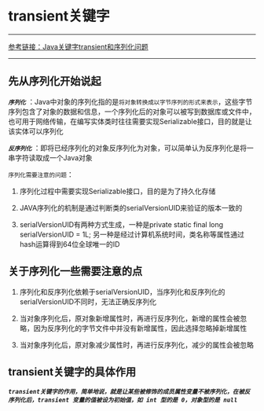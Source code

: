 # transient关键字

---

[参考链接：Java关键字transient和序列化问题](https://blog.csdn.net/l8947943/article/details/104468282)

---

## 先从序列化开始说起

***`序列化`*** ：Java中对象的序列化指的是`将对象转换成以字节序列的形式来表示`，这些字节序列包含了对象的数据和信息，一个序列化后的对象可以被写到数据库或文件中，也可用于网络传输，在编写实体类时往往需要实现Serializable接口，目的就是让该实体可以序列化

***`反序列化`*** ：即将已经序列化的对象反序列化为对象，可以简单认为反序列化是将一串字符读取成一个Java对象

`序列化需要注意的问题`：

1. 序列化过程中需要实现Serializable接口，目的是为了持久化存储

2. JAVA序列化的机制是通过判断类的serialVersionUID来验证的版本一致的

3. serialVersionUID有两种方式生成，一种是private static final long serialVersionUID = 1L; 另一种是经过计算机系统时间，类名称等属性通过hash运算得到64位全球唯一的ID

## 关于序列化一些需要注意的点

1. 序列化和反序列化依赖于serialVersionUID，当序列化和反序列化的serialVersionUID不同时，无法正确反序列化

2. 当对象序列化后，原对象新增属性时，再进行反序列化，新增的属性会被忽略，因为反序列化的字节文件中并没有新增属性，因此选择忽略掉新增属性

3. 当对象序列化后，原对象减少属性时，再进行反序列化，减少的属性会被忽略

## transient关键字的具体作用

***`transient关键字的作用，简单地说，就是让某些被修饰的成员属性变量不被序列化，在被反序列化后，transient 变量的值被设为初始值，如 int 型的是 0，对象型的是 null`***